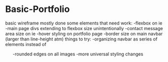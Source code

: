 # Basic-Portfolio

basic wireframe mostly done
some elements that need work:
	-flexbox on ie
	-main page divs extending to flexbox size unintentionally
	-contact message area size on ie
	-hover styling on portfolio page
	-border size on main navbar (larger than line-height atm)
things to try:
	-organizing navbar as series of <a> elements instead of <ul>
	-rounded edges on all images
	-more universal styling changes